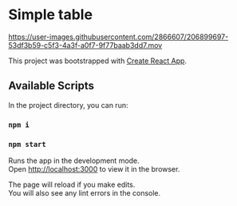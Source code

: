 # Simple table

https://user-images.githubusercontent.com/2866607/206899697-53df3b59-c5f3-4a3f-a0f7-9f77baab3dd7.mov


This project was bootstrapped with [Create React App](https://github.com/facebook/create-react-app).

## Available Scripts

In the project directory, you can run:
### `npm i`
### `npm start`

Runs the app in the development mode.\
Open [http://localhost:3000](http://localhost:3000) to view it in the browser.

The page will reload if you make edits.\
You will also see any lint errors in the console.
